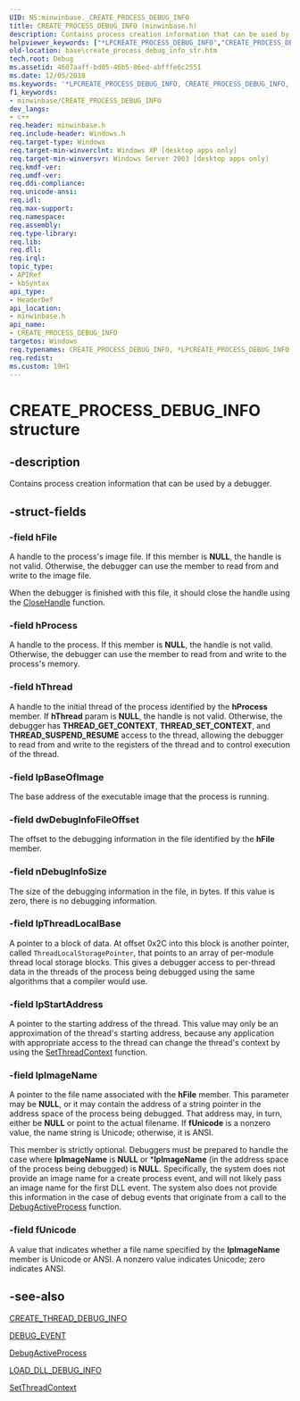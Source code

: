 ```yaml
---
UID: NS:minwinbase._CREATE_PROCESS_DEBUG_INFO
title: CREATE_PROCESS_DEBUG_INFO (minwinbase.h)
description: Contains process creation information that can be used by a debugger.
helpviewer_keywords: ["*LPCREATE_PROCESS_DEBUG_INFO","CREATE_PROCESS_DEBUG_INFO","CREATE_PROCESS_DEBUG_INFO structure","LPCREATE_PROCESS_DEBUG_INFO","LPCREATE_PROCESS_DEBUG_INFO structure pointer","_CREATE_PROCESS_DEBUG_INFO","_win32_create_process_debug_info_str","base.create_process_debug_info_str","minwinbase/CREATE_PROCESS_DEBUG_INFO","minwinbase/LPCREATE_PROCESS_DEBUG_INFO"]
old-location: base\create_process_debug_info_str.htm
tech.root: Debug
ms.assetid: 4607aaff-bd05-46b5-86ed-abfffe6c2551
ms.date: 12/05/2018
ms.keywords: '*LPCREATE_PROCESS_DEBUG_INFO, CREATE_PROCESS_DEBUG_INFO, CREATE_PROCESS_DEBUG_INFO structure, LPCREATE_PROCESS_DEBUG_INFO, LPCREATE_PROCESS_DEBUG_INFO structure pointer, _CREATE_PROCESS_DEBUG_INFO, _win32_create_process_debug_info_str, base.create_process_debug_info_str, minwinbase/CREATE_PROCESS_DEBUG_INFO, minwinbase/LPCREATE_PROCESS_DEBUG_INFO'
f1_keywords:
- minwinbase/CREATE_PROCESS_DEBUG_INFO
dev_langs:
- c++
req.header: minwinbase.h
req.include-header: Windows.h
req.target-type: Windows
req.target-min-winverclnt: Windows XP [desktop apps only]
req.target-min-winversvr: Windows Server 2003 [desktop apps only]
req.kmdf-ver: 
req.umdf-ver: 
req.ddi-compliance: 
req.unicode-ansi: 
req.idl: 
req.max-support: 
req.namespace: 
req.assembly: 
req.type-library: 
req.lib: 
req.dll: 
req.irql: 
topic_type:
- APIRef
- kbSyntax
api_type:
- HeaderDef
api_location:
- minwinbase.h
api_name:
- CREATE_PROCESS_DEBUG_INFO
targetos: Windows
req.typenames: CREATE_PROCESS_DEBUG_INFO, *LPCREATE_PROCESS_DEBUG_INFO
req.redist: 
ms.custom: 19H1
---
```


# CREATE_PROCESS_DEBUG_INFO structure


## -description


Contains process creation information that can be used by a debugger.


## -struct-fields




### -field hFile

A handle to the process's image file. If this member is <b>NULL</b>, the handle is not 
       valid. Otherwise, the debugger can use the member to read from and write to the image file.

When the debugger is finished with this file, it should close the handle using the 
       <a href="https://docs.microsoft.com/windows/desktop/api/handleapi/nf-handleapi-closehandle">CloseHandle</a> function.


### -field hProcess

A handle to the process. If this member is <b>NULL</b>, the handle is not valid. 
      Otherwise, the debugger can use the member to read from and write to the process's memory.


### -field hThread

A handle to the initial thread of the process identified by the <b>hProcess</b> member. 
      If <b>hThread</b> param is <b>NULL</b>, the handle is not valid. 
      Otherwise, the debugger has <b>THREAD_GET_CONTEXT</b>, 
      <b>THREAD_SET_CONTEXT</b>, and <b>THREAD_SUSPEND_RESUME</b> access to the 
      thread, allowing the debugger to read from and write to the registers of the thread and to control execution of 
      the thread.


### -field lpBaseOfImage

The base address of the executable image that the process is running.


### -field dwDebugInfoFileOffset

The offset to the debugging information in the file identified by the <b>hFile</b> 
      member.


### -field nDebugInfoSize

The size of the debugging information in the file, in bytes. If this value is zero, there is no debugging 
      information.


### -field lpThreadLocalBase

A pointer to a block of data. At offset 0x2C into this block is another pointer, called 
      <code>ThreadLocalStoragePointer</code>, that points to an array of per-module thread local storage 
      blocks. This gives a debugger access to per-thread data in the threads of the process being debugged using the 
      same algorithms that a compiler would use.


### -field lpStartAddress

A pointer to the starting address of the thread. This value may only be an approximation of the thread's 
      starting address, because any application with appropriate access to the thread can change the thread's context 
      by using the <a href="https://docs.microsoft.com/windows/desktop/api/processthreadsapi/nf-processthreadsapi-setthreadcontext">SetThreadContext</a> function.


### -field lpImageName

A pointer to the file name associated with the <b>hFile</b> member. This parameter may be 
       <b>NULL</b>, or it may contain the address of a string pointer in the address space of the 
       process being debugged. That address may, in turn, either be <b>NULL</b> or point to the 
       actual filename. If <b>fUnicode</b> is a nonzero value, the name string is Unicode; 
       otherwise, it is ANSI.

This member is strictly optional. Debuggers must be prepared to handle the case where 
       <b>lpImageName</b> is <b>NULL</b> or 
       *<b>lpImageName</b> (in the address space of the process being debugged) is 
       <b>NULL</b>. Specifically, the system does not provide an image name for a create process 
       event, and will not likely pass an image name for the first DLL event. The system also does not provide this 
       information in the case of debug events that originate from a call to the 
       <a href="https://docs.microsoft.com/windows/desktop/api/debugapi/nf-debugapi-debugactiveprocess">DebugActiveProcess</a> function.


### -field fUnicode

A value that indicates whether a file name specified by the <b>lpImageName</b> member 
      is Unicode or ANSI. A nonzero value indicates Unicode; zero indicates ANSI.


## -see-also




<a href="https://docs.microsoft.com/windows/desktop/api/minwinbase/ns-minwinbase-create_thread_debug_info">CREATE_THREAD_DEBUG_INFO</a>



<a href="https://docs.microsoft.com/windows/desktop/api/minwinbase/ns-minwinbase-debug_event">DEBUG_EVENT</a>



<a href="https://docs.microsoft.com/windows/desktop/api/debugapi/nf-debugapi-debugactiveprocess">DebugActiveProcess</a>



<a href="https://docs.microsoft.com/windows/desktop/api/minwinbase/ns-minwinbase-load_dll_debug_info">LOAD_DLL_DEBUG_INFO</a>



<a href="https://docs.microsoft.com/windows/desktop/api/processthreadsapi/nf-processthreadsapi-setthreadcontext">SetThreadContext</a>
 

 

